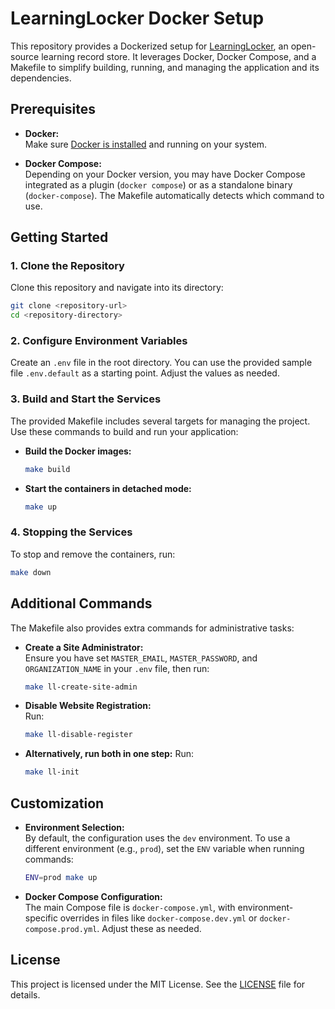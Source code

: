 # LearningLocker Docker Setup

This repository provides a Dockerized setup for [LearningLocker](https://github.com/LearningLocker/learninglocker), an open-source learning record store. It leverages Docker, Docker Compose, and a Makefile to simplify building, running, and managing the application and its dependencies.

## Prerequisites

- **Docker:**  
  Make sure [Docker is installed](https://docs.docker.com/get-docker/) and running on your system.

- **Docker Compose:**  
  Depending on your Docker version, you may have Docker Compose integrated as a plugin (`docker compose`) or as a standalone binary (`docker-compose`). The Makefile automatically detects which command to use.

## Getting Started

### 1. Clone the Repository

Clone this repository and navigate into its directory:

```bash
git clone <repository-url>
cd <repository-directory>
```

### 2. Configure Environment Variables

Create an `.env` file in the root directory. You can use the provided sample file `.env.default` as a starting point. Adjust the values as needed.

### 3. Build and Start the Services

The provided Makefile includes several targets for managing the project. Use these commands to build and run your application:

- **Build the Docker images:**

  ```bash
  make build
  ```

- **Start the containers in detached mode:**

  ```bash
  make up
  ```

### 4. Stopping the Services

To stop and remove the containers, run:

```bash
make down
```

## Additional Commands

The Makefile also provides extra commands for administrative tasks:

- **Create a Site Administrator:**  
  Ensure you have set `MASTER_EMAIL`, `MASTER_PASSWORD`, and `ORGANIZATION_NAME` in your `.env` file, then run:
  ```bash
  make ll-create-site-admin
  ```

- **Disable Website Registration:**  
  Run:
  ```bash
  make ll-disable-register
  ```

- **Alternatively, run both in one step:**
  Run:
  ```bash
  make ll-init
  ```

## Customization

- **Environment Selection:**  
  By default, the configuration uses the `dev` environment. To use a different environment (e.g., `prod`), set the `ENV` variable when running commands:
  ```bash
  ENV=prod make up
  ```

- **Docker Compose Configuration:**  
  The main Compose file is `docker-compose.yml`, with environment-specific overrides in files like `docker-compose.dev.yml` or `docker-compose.prod.yml`. Adjust these as needed.

## License

This project is licensed under the MIT License. See the [LICENSE](LICENSE) file for details.
